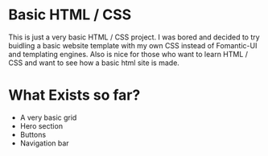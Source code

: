 # Basic HTML / CSS
This is just a very basic HTML / CSS project. I was bored and decided to try buidling a basic website template with my own CSS instead of Fomantic-UI and templating engines. Also is nice for those who want to learn HTML / CSS and want to see how a basic html site is made.

# What Exists so far?
* A very basic grid
* Hero section
* Buttons
* Navigation bar